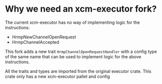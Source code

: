# Why we need an xcm-executor fork?

The current xcm-executor has no way of implementing logic for the instructions:

- HrmpNewChannelOpenRequest
- HrmpChannelAccepted

This fork adds a new trait `HrmpChannelOpenRequestHandler` with a config type of the same name that can be used to implement logic for the above instructions.

All the traits and types are imported from the original executor crate. This crate only has a new xcm-executor pallet and config